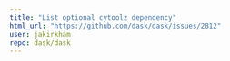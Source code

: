 ```yaml
---
title: "List optional cytoolz dependency"
html_url: "https://github.com/dask/dask/issues/2812"
user: jakirkham
repo: dask/dask
---
```


